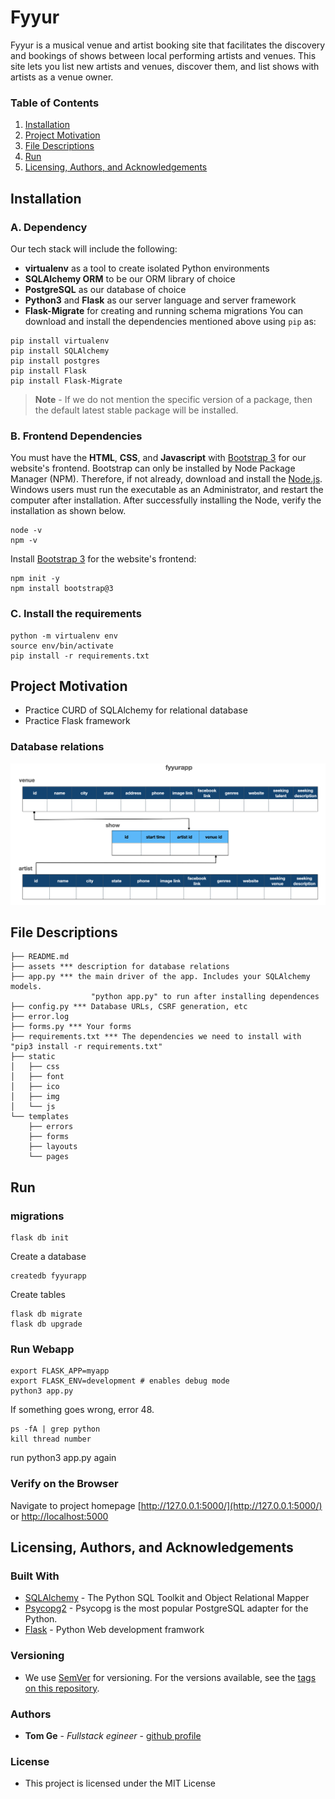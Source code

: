 # Fyyur

Fyyur is a musical venue and artist booking site that facilitates the discovery and bookings of shows between local performing artists and venues. This site lets you list new artists and venues, discover them, and list shows with artists as a venue owner.


### Table of Contents

1. [Installation](#installation)
2. [Project Motivation](#motivation)
3. [File Descriptions](#files)
4. [Run](#results)
5. [Licensing, Authors, and Acknowledgements](#licensing)

## Installation <a name="installation"></a>

### A. Dependency
Our tech stack will include the following:
 * **virtualenv** as a tool to create isolated Python environments
 * **SQLAlchemy ORM** to be our ORM library of choice
 * **PostgreSQL** as our database of choice
 * **Python3** and **Flask** as our server language and server framework
 * **Flask-Migrate** for creating and running schema migrations
You can download and install the dependencies mentioned above using `pip` as:
```
pip install virtualenv
pip install SQLAlchemy
pip install postgres
pip install Flask
pip install Flask-Migrate
```
> **Note** - If we do not mention the specific version of a package, then the default latest stable package will be installed. 

### B. Frontend Dependencies
You must have the **HTML**, **CSS**, and **Javascript** with [Bootstrap 3](https://getbootstrap.com/docs/3.4/customize/) for our website's frontend. Bootstrap can only be installed by Node Package Manager (NPM). Therefore, if not already, download and install the [Node.js](https://nodejs.org/en/download/). Windows users must run the executable as an Administrator, and restart the computer after installation. After successfully installing the Node, verify the installation as shown below.
```
node -v
npm -v
```
Install [Bootstrap 3](https://getbootstrap.com/docs/3.3/getting-started/) for the website's frontend:
```
npm init -y
npm install bootstrap@3
```

### C. Install the requirements
```
python -m virtualenv env
source env/bin/activate
pip install -r requirements.txt
```


## Project Motivation<a name="motivation"></a>
- Practice CURD of SQLAlchemy for relational database
- Practice Flask framework 

### Database relations
![Star Schemas](./assets/star_schemas.png)

## File Descriptions <a name="files"></a>
  ```
  ├── README.md
  ├── assets *** description for database relations 
  ├── app.py *** the main driver of the app. Includes your SQLAlchemy models.
                    "python app.py" to run after installing dependences
  ├── config.py *** Database URLs, CSRF generation, etc
  ├── error.log
  ├── forms.py *** Your forms
  ├── requirements.txt *** The dependencies we need to install with "pip3 install -r requirements.txt"
  ├── static
  │   ├── css 
  │   ├── font
  │   ├── ico
  │   ├── img
  │   └── js
  └── templates
      ├── errors
      ├── forms
      ├── layouts
      └── pages
  ```

## Run <a name="results"></a>

### migrations

```
flask db init
```
Create a database
```
createdb fyyurapp
```
Create tables
```
flask db migrate
flask db upgrade
```
### Run Webapp

```
export FLASK_APP=myapp
export FLASK_ENV=development # enables debug mode
python3 app.py
```

If something goes wrong, error 48.  
```
ps -fA | grep python
kill thread number
```
run python3 app.py again

### Verify on the Browser
Navigate to project homepage [http://127.0.0.1:5000/](http://127.0.0.1:5000/) or [http://localhost:5000](http://localhost:5000) 


## Licensing, Authors, and Acknowledgements <a name="licensing"></a>

### Built With

* [SQLAlchemy](https://docs.sqlalchemy.org/en/14/) - The Python SQL Toolkit and Object Relational Mapper
* [Psycopg2](https://www.psycopg.org/) - Psycopg is the most popular PostgreSQL adapter for the Python.
* [Flask](https://flask.palletsprojects.com/en/1.1.x/) - Python Web development framwork

### Versioning

* We use [SemVer](http://semver.org/) for versioning. For the versions available, see the [tags on this repository](https://github.com/your/project/tags).

### Authors

* **Tom Ge** - *Fullstack egineer* - [github profile](https://github.com/tomgtqq)

### License

* This project is licensed under the MIT License
